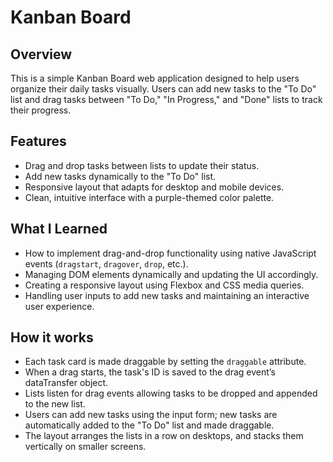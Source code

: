# Kanban Board

## Overview
This is a simple Kanban Board web application designed to help users organize their daily tasks visually. Users can add new tasks to the "To Do" list and drag tasks between "To Do," "In Progress," and "Done" lists to track their progress.

## Features
- Drag and drop tasks between lists to update their status.
- Add new tasks dynamically to the "To Do" list.
- Responsive layout that adapts for desktop and mobile devices.
- Clean, intuitive interface with a purple-themed color palette.

## What I Learned
- How to implement drag-and-drop functionality using native JavaScript events (`dragstart`, `dragover`, `drop`, etc.).
- Managing DOM elements dynamically and updating the UI accordingly.
- Creating a responsive layout using Flexbox and CSS media queries.
- Handling user inputs to add new tasks and maintaining an interactive user experience.

## How it works
- Each task card is made draggable by setting the `draggable` attribute.
- When a drag starts, the task's ID is saved to the drag event’s dataTransfer object.
- Lists listen for drag events allowing tasks to be dropped and appended to the new list.
- Users can add new tasks using the input form; new tasks are automatically added to the "To Do" list and made draggable.
- The layout arranges the lists in a row on desktops, and stacks them vertically on smaller screens.